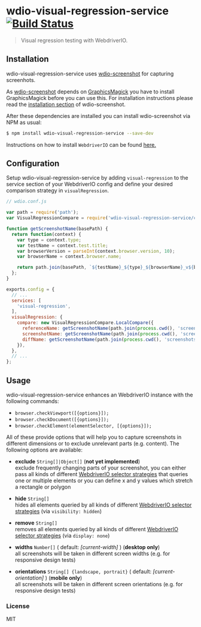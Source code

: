 # wdio-visual-regression-service [![Build Status][build-badge]][build]

> Visual regression testing with WebdriverIO.


## Installation

wdio-visual-regression-service uses [wdio-screenshot](https://github.com/zinserjan/wdio-screenshot) for capturing screenhots.

As [wdio-screenshot](https://github.com/zinserjan/wdio-screenshot) depends on [GraphicsMagick](http://www.graphicsmagick.org/) you have to install GraphicsMagick before you can use this. For installation instructions please read the [installation section](https://github.com/zinserjan/wdio-screenshot#installation) of wdio-screenshot.


After these dependencies are installed you can install wdio-screenshot via NPM as usual:

```sh
$ npm install wdio-visual-regression-service --save-dev
```

Instructions on how to install `WebdriverIO` can be found [here.](http://webdriver.io/guide/getstarted/install.html)


## Configuration
Setup wdio-visual-regression-service by adding `visual-regression` to the service section of your WebdriverIO config and define your desired comparison strategy in `visualRegression`.

```js
// wdio.conf.js

var path = require('path');
var VisualRegressionCompare = require('wdio-visual-regression-service/compare');

function getScreenshotName(basePath) {
  return function(context) {
    var type = context.type;
    var testName = context.test.title;
    var browserVersion = parseInt(context.browser.version, 10);
    var browserName = context.browser.name;

    return path.join(basePath, `${testName}_${type}_${browserName}_v${browserVersion}.png`);
  };
}

exports.config = {
  // ...
  services: [
    'visual-regression',
  ],
  visualRegression: {
    compare: new VisualRegressionCompare.LocalCompare({
      referenceName: getScreenshotName(path.join(process.cwd(), 'screenshots/reference')),
      screenshotName: getScreenshotName(path.join(process.cwd(), 'screenshots/screen')),
      diffName: getScreenshotName(path.join(process.cwd(), 'screenshots/diff')),
    }),
  },
  // ...
};
```


## Usage
wdio-visual-regression-service enhances an WebdriverIO instance with the following commands:
* `browser.checkViewport([{options}]);`
* `browser.checkDocument([{options}]);`
* `browser.checkElement(elementSelector, [{options}]);`


All of these provide options that will help you to capture screenshots in different dimensions or to exclude unrelevant parts (e.g. content). The following options are
available:


* **exclude** `String[]|Object[]` (**not yet implemented**)<br>
  exclude frequently changing parts of your screenshot, you can either pass all kinds of different [WebdriverIO selector strategies](http://webdriver.io/guide/usage/selectors.html)
  that queries one or multiple elements or you can define x and y values which stretch a rectangle or polygon

* **hide** `String[]`<br>
  hides all elements queried by all kinds of different [WebdriverIO selector strategies](http://webdriver.io/guide/usage/selectors.html) (via `visibility: hidden`)

* **remove** `String[]`<br>
  removes all elements queried by all kinds of different [WebdriverIO selector strategies](http://webdriver.io/guide/usage/selectors.html) (via `display: none`)

* **widths** `Number[]`  ( default: *[current-width]* ) (**desktop only**)<br>
   all screenshots will be taken in different screen widths (e.g. for responsive design tests)

* **orientations** `String[] {landscape, portrait}`  ( default: *[current-orientation]* ) (**mobile only**)<br>
    all screenshots will be taken in different screen orientations (e.g. for responsive design tests)


### License

MIT


[build-badge]: https://travis-ci.org/zinserjan/wdio-visual-regression-service.svg?branch=master
[build]: https://travis-ci.org/zinserjan/wdio-visual-regression-service
